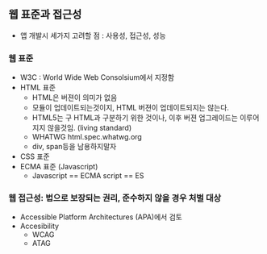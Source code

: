 ## 웹 표준과 접근성

- 앱 개발시 세가지 고려할 점 : 사용성, 접근성, 성능

### 웹 표준
- W3C : World Wide Web Consolsium에서 지정함
- HTML 표준
  - HTML은 버젼이 의미가 없음
  - 모듈이 업데이트되는것이지, HTML 버젼이 업데이트되지는 않는다.
  - HTML5는 구 HTML과 구분하기 위한 것이나, 이후 버젼 업그레이드는 이루어지지 않을것임. (living standard)
  - WHATWG
    html.spec.whatwg.org
  - div, span등을 남용하지말자
- CSS 표준
- ECMA 표준 (Javascript)
  - Javascript == ECMA script == ES

### 웹 접근성: 법으로 보장되는 권리, 준수하지 않을 경우 처벌 대상
- Accessible Platform Architectures (APA)에서 검토
- Accesibility
  - WCAG
  - ATAG